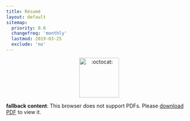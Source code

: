 ```yaml
---
title: Résumé
layout: default
sitemap:
  priority: 0.6
  changefreq: 'monthly'
  lastmod: 2019-03-25
  exclude: 'no'
---
```


<p align="center">
       <img class="emoji" title=":octocat:" alt=":octocat:" src="https://octodex.github.com/images/octocat-de-los-muertos.jpg" height="108" width="108">
     </p>

<object data="/assets/pdf/pinedo-resume20190417.pdf" type="application/pdf" width="100%" height="3500">
   <p><b>fallback content</b>: This browser does not support PDFs. Please <a href="/assets/pdf/pinedo-resume20190417.pdf">download PDF</a> to view it.</p>
</object>
